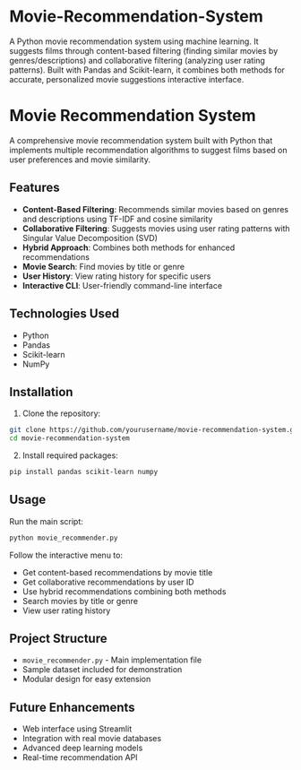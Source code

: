 # Movie-Recommendation-System
A Python movie recommendation system using machine learning. It suggests films through content-based filtering (finding similar movies by genres/descriptions) and collaborative filtering (analyzing user rating patterns). Built with Pandas and Scikit-learn, it combines both methods for accurate, personalized movie suggestions interactive interface.


# Movie Recommendation System

A comprehensive movie recommendation system built with Python that implements multiple recommendation algorithms to suggest films based on user preferences and movie similarity.

## Features

- **Content-Based Filtering**: Recommends similar movies based on genres and descriptions using TF-IDF and cosine similarity
- **Collaborative Filtering**: Suggests movies using user rating patterns with Singular Value Decomposition (SVD)
- **Hybrid Approach**: Combines both methods for enhanced recommendations
- **Movie Search**: Find movies by title or genre
- **User History**: View rating history for specific users
- **Interactive CLI**: User-friendly command-line interface

## Technologies Used

- Python
- Pandas
- Scikit-learn
- NumPy

## Installation

1. Clone the repository:
```bash
git clone https://github.com/yourusername/movie-recommendation-system.git
cd movie-recommendation-system
```

2. Install required packages:
```bash
pip install pandas scikit-learn numpy
```

## Usage

Run the main script:
```bash
python movie_recommender.py
```

Follow the interactive menu to:
- Get content-based recommendations by movie title
- Get collaborative recommendations by user ID
- Use hybrid recommendations combining both methods
- Search movies by title or genre
- View user rating history

## Project Structure

- `movie_recommender.py` - Main implementation file
- Sample dataset included for demonstration
- Modular design for easy extension

## Future Enhancements

- Web interface using Streamlit
- Integration with real movie databases
- Advanced deep learning models
- Real-time recommendation API
